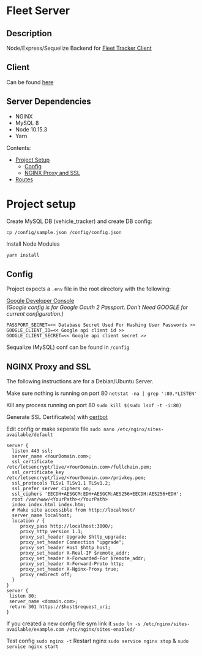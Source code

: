 # Fleet Server

## Description

Node/Express/Sequelize Backend for [Fleet Tracker Client](https://github.com/j-Riv/fleet-tracker)

## Client

Can be found [here](https://github.com/j-Riv/fleet-tracker)

## Server Dependencies

- NGINX
- MySQL 8
- Node 10.15.3
- Yarn

Contents:

- [Project Setup](#project-setup)
  - [Config](#config)
  - [NGINX Proxy and SSL](#nginx-proxy-and-ssl)
- [Routes](#routes)

# Project setup

Create MySQL DB (vehicle_tracker) and create DB config:

```bash
cp /config/sample.json /config/config.json
```

Install Node Modules

```
yarn install
```

## Config

Project expects a `.env` file in the root directory with the following:

[Google Developer Console](https://console.developers.google.com)<br />
<i>(Google config is for Google Oauth 2 Passport. Don't Need GOOGLE for current configuration.)</i>

```
PASSPORT_SECRET=<< Database Secret Used For Hashing User Passwords >>
GOOGLE_CLIENT_ID=<< Google api client id >>
GOOGLE_CLIENT_SECRET=<< Google api client secret >>
```

Sequalize (MySQL) conf can be found in `/config`

## NGINX Proxy and SSL

The following instructions are for a Debian/Ubuntu Server.

Make sure nothing is running on port 80 `netstat -na | grep ':80.*LISTEN'`

Kill any process running on port 80 `sudo kill $(sudo lsof -t -i:80)`

Generate SSL Certificate(s) with [certbot](https://certbot.eff.org/)

Edit config or make seperate file `sudo nano /etc/nginx/sites-available/default`

```
server {
  listen 443 ssl;
  server_name <YourDomain.com>;
  ssl_certificate /etc/letsencrypt/live/<YourDomain.com>/fullchain.pem;
  ssl_certificate_key /etc/letsencrypt/live/<YourDomain.com>/privkey.pem;
  ssl_protocols TLSv1 TLSv1.1 TLSv1.2;
  ssl_prefer_server_ciphers on;
  ssl_ciphers 'EECDH+AESGCM:EDH+AESGCM:AES256+EECDH:AES256+EDH';
  root /var/www/<YourPath></YourPath>
  index index.html index.htm;
  # Make site accessible from http://localhost/
  server_name localhost;
  location / {
     proxy_pass http://localhost:3000/;
     proxy_http_version 1.1;
     proxy_set_header Upgrade $http_upgrade;
     proxy_set_header Connection "upgrade";
     proxy_set_header Host $http_host;
     proxy_set_header X-Real-IP $remote_addr;
     proxy_set_header X-Forwarded-For $remote_addr;
     proxy_set_header X-Forward-Proto http;
     proxy_set_header X-Nginx-Proxy true;
     proxy_redirect off;
  }
}
server {
 listen 80;
 server_name <domain.com>;
 return 301 https://$host$request_uri;
}
```

If you created a new config file sym link it `sudo ln -s /etc/nginx/sites-available/example.com /etc/nginx/sites-enabled/`

Test config `sudo nginx -t`
Restart nginx `sudo service nginx stop` & `sudo service nginx start`

